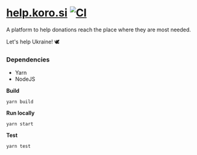 # [help.koro.si](https://help.koro.si) [![CI](https://github.com/Koeroesi86/help.koro.si/actions/workflows/ci.yml/badge.svg)](https://github.com/Koeroesi86/help.koro.si/actions/workflows/ci.yml)

A platform to help donations reach the place where they are most needed.

Let's help Ukraine! 🕊

### Dependencies
* Yarn
* NodeJS

**Build**
```shell script
yarn build
```

**Run locally**
```shell script
yarn start
```

**Test**
```shell script
yarn test
```